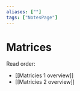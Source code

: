 ```yaml
---
aliases: [""]
tags: ["NotesPage"]
---
```


# Matrices
Read order:
- [[Matricies 1 overview]]
- [[Matricies 2 overview]]
